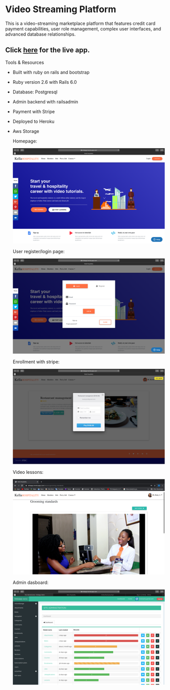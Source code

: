 # Video Streaming Platform

 This is a video-streaming marketplace platform that features credit card payment capabilities, user role management, complex user interfaces, and advanced database relationships.


 ## Click [here](https://kellaapp.herokuapp.com/) for the live app.
  
Tools & Resources

* Built with ruby on rails and bootstrap

* Ruby version 2.6 with Rails 6.0

* Database: Postgresql

* Admin backend with railsadmin

* Payment with Stripe

* Deployed to Heroku

* Aws Storage

  

  Homepage:

  ![Home Screenshot](./app/assets/images/khs-home.png)

  User register/login page:
  
  ![New User Signup](./app/assets/images/register.png)
  

  Enrollment with stripe:
  
  ![Enrollment with stripe payment](./app/assets/images/stripe.png)


  Video lessons: 
 
  ![Video lessons](./app/assets/images/video.png)

  Admin dasboard:
  
  ![Admin dashboard](./app/assets/images/admin.png)



 
